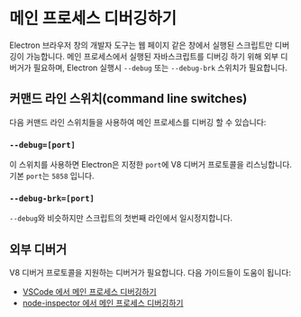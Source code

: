 # 메인 프로세스 디버깅하기

Electron 브라우저 창의 개발자 도구는 웹 페이지 같은 창에서 실행된 스크립트만
디버깅이 가능합니다. 메인 프로세스에서 실행된 자바스크립트를 디버깅 하기 위해
외부 디버거가 필요하며, Electron 실행시 `--debug` 또는 `--debug-brk` 스위치가
필요합니다.

## 커맨드 라인 스위치(command line switches)

다음 커맨드 라인 스위치들을 사용하여 메인 프로세스를 디버깅 할 수 있습니다:

### `--debug=[port]`

이 스위치를 사용하면 Electron은 지정한 `port`에 V8 디버거 프로토콜을 리스닝합니다.
기본 `port`는 `5858` 입니다.

### `--debug-brk=[port]`

`--debug`와 비슷하지만 스크립트의 첫번째 라인에서 일시정지합니다.

## 외부 디버거

V8 디버거 프로토콜을 지원하는 디버거가 필요합니다. 다음 가이드들이 도움이
됩니다:

- [VSCode 에서 메인 프로세스 디버깅하기](debugging-main-process-vscode.md)
- [node-inspector 에서 메인 프로세스 디버깅하기](debugging-main-process-node-inspector.md)
